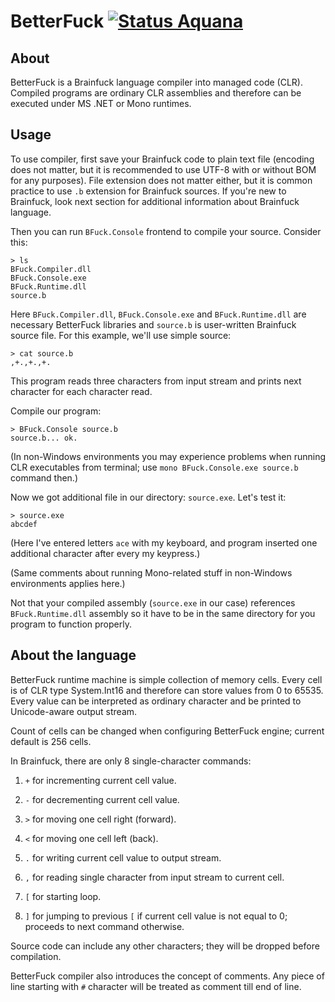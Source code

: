 BetterFuck [![Status Aquana](https://img.shields.io/badge/status-aquana-yellowgreen.svg)](https://github.com/ForNeVeR/andivionian-status-classifier)
==========

About
-----
BetterFuck is a Brainfuck language compiler into managed code (CLR). Compiled
programs are ordinary CLR assemblies and therefore can be executed under MS .NET
or Mono runtimes.

Usage
-----
To use compiler, first save your Brainfuck code to plain text file (encoding does
not matter, but it is recommended to use UTF-8 with or without BOM for any
purposes). File extension does not matter either, but it is common practice to
use `.b` extension for Brainfuck sources. If you're new to Brainfuck, look next
section for additional information about Brainfuck language.

Then you can run `BFuck.Console` frontend to compile your source. Consider this:

    > ls
    BFuck.Compiler.dll
    BFuck.Console.exe
    BFuck.Runtime.dll
    source.b

Here `BFuck.Compiler.dll`, `BFuck.Console.exe` and `BFuck.Runtime.dll` are
necessary BetterFuck libraries and `source.b` is user-written Brainfuck source
file. For this example, we'll use simple source:

    > cat source.b
    ,+.,+.,+.

This program reads three characters from input stream and prints next character
for each character read.

Compile our program:

    > BFuck.Console source.b
    source.b... ok.

(In non-Windows environments you may experience problems when running CLR
executables from terminal; use `mono BFuck.Console.exe source.b` command then.)

Now we got additional file in our directory: `source.exe`. Let's test it:

    > source.exe
    abcdef

(Here I've entered letters `ace` with my keyboard, and program inserted one
additional character after every my keypress.)

(Same comments about running Mono-related stuff in non-Windows environments
applies here.)

Not that your compiled assembly (`source.exe` in our case) references
`BFuck.Runtime.dll` assembly so it have to be in the same directory for you
program to function properly.

About the language
------------------
BetterFuck runtime machine is simple collection of memory cells. Every cell is
of CLR type System.Int16 and therefore can store values from 0 to 65535. Every
value can be interpreted as ordinary character and be printed to Unicode-aware
output stream.

Count of cells can be changed when configuring BetterFuck engine; current
default is 256 cells.

In Brainfuck, there are only 8 single-character commands:

1. `+` for incrementing current cell value.

2. `-` for decrementing current cell value.

3. `>` for moving one cell right (forward).

4. `<` for moving one cell left (back).

5. `.` for writing current cell value to output stream.

6. `,` for reading single character from input stream to current cell.

7. `[` for starting loop.

8. `]` for jumping to previous `[` if current cell value is not equal to 0;
proceeds to next command otherwise.

Source code can include any other characters; they will be dropped before
compilation.

BetterFuck compiler also introduces the concept of comments. Any piece of line
starting with `#` character will be treated as comment till end of line.
